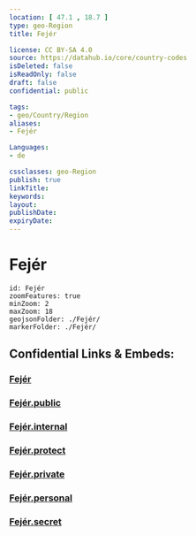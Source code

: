 ```yaml
---
location: [ 47.1 , 18.7 ] 
type: geo-Region
title: Fejér

license: CC BY-SA 4.0
source: https://datahub.io/core/country-codes
isDeleted: false
isReadOnly: false
draft: false
confidential: public

tags:
- geo/Country/Region
aliases:
- Fejér

Languages:
- de

cssclasses: geo-Region
publish: true
linkTitle: 
keywords: 
layout: 
publishDate: 
expiryDate: 
---
```


# Fejér

```leaflet
id: Fejér
zoomFeatures: true 
minZoom: 2 
maxZoom: 18
geojsonFolder: ./Fejér/
markerFolder: ./Fejér/
```


## Confidential Links & Embeds: 

### [Fejér](/_Standards/Earth/Continent/Europe/Europe~East/Hungary/Counties~Hungary/Fejér.md) 

### [Fejér.public](/_public/Earth/Continent/Europe/Europe~East/Hungary/Counties~Hungary/Fejér.public.md) 

### [Fejér.internal](/_internal/Earth/Continent/Europe/Europe~East/Hungary/Counties~Hungary/Fejér.internal.md) 

### [Fejér.protect](/_protect/Earth/Continent/Europe/Europe~East/Hungary/Counties~Hungary/Fejér.protect.md) 

### [Fejér.private](/_private/Earth/Continent/Europe/Europe~East/Hungary/Counties~Hungary/Fejér.private.md) 

### [Fejér.personal](/_personal/Earth/Continent/Europe/Europe~East/Hungary/Counties~Hungary/Fejér.personal.md) 

### [Fejér.secret](/_secret/Earth/Continent/Europe/Europe~East/Hungary/Counties~Hungary/Fejér.secret.md)

